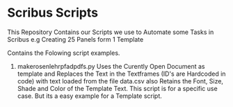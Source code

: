 Scribus Scripts
===============

This Repository Contains our Scripts we use to Automate some Tasks in Scribus e.g Creating 25 Panels form 1 Template

Contains the Folowing script examples.

1. makerosenlehrpfadpdfs.py
	Uses the Curently Open Document as template and Replaces the Text in the Textframes (ID's are Hardcoded in code) with text loaded from the file data.csv also Retains the Font, Size, Shade and Color of the Template Text. This script is for a specific use case. But its a easy example for a Template script.
